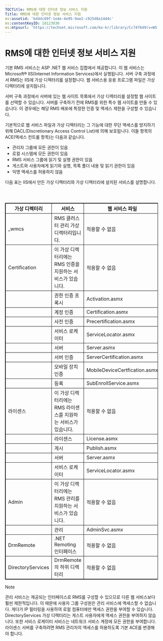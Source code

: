 ```yaml
---
TOCTitle: RMS에 대한 인터넷 정보 서비스 지원
Title: RMS에 대한 인터넷 정보 서비스 지원
ms:assetid: 'bd4dc69f-1e4e-4e95-9ae2-c925d8a14d4c'
ms:contentKeyID: 18123030
ms:mtpsurl: 'https://technet.microsoft.com/ko-kr/library/Cc747649(v=WS.10)'
---
```


RMS에 대한 인터넷 정보 서비스 지원
==================================

기본 RMS 서비스는 ASP .NET 웹 서비스 집합에서 제공합니다. 이 웹 서비스는 Microsoft® IIS(Internet Information Services)에서 실행됩니다. 서버 구축 과정에서 RMS는 IIS에 가상 디렉터리를 설정합니다. 웹 서비스용 응용 프로그램 파일은 가상 디렉터리에 설치됩니다.

서버 구축 과정에서 서버에 있는 웹 사이트 목록에서 가상 디렉터리를 설정할 웹 사이트를 선택할 수 있습니다. 서버를 구축하기 전에 RMS를 위한 특수 웹 사이트를 만들 수 있습니다. 이 경우에는 해당 RMS 배포에 특정한 인증 및 액세스 제한을 구성할 수 있습니다.

기본적으로 웹 서비스 파일과 가상 디렉터리는 그 기능에 대한 무단 액세스를 방지하기 위해 DACL(Discretionary Access Control List)에 의해 보호됩니다. 이들 항목의 ACE(액세스 컨트롤 항목)는 다음과 같습니다.

-   관리자 그룹에 모든 권한이 있음
-   로컬 시스템에 모든 권한이 있음
-   RMS 서비스 그룹에 읽기 및 실행 권한이 있음
-   게스트와 사용자에게 읽기와 실행, 목록 폴더 내용 및 읽기 권한이 있음
-   익명 액세스를 허용하지 않음

다음 표는 IIS에서 만든 가상 디렉터리와 가상 디렉터리에 설치된 서비스를 설명합니다.

###  

 
<table style="border:1px solid black;">
<colgroup>
<col width="33%" />
<col width="33%" />
<col width="33%" />
</colgroup>
<thead>
<tr class="header">
<th style="border:1px solid black;" >가상 디렉터리</th>
<th style="border:1px solid black;" >서비스</th>
<th style="border:1px solid black;" >웹 서비스 파일</th>
</tr>
</thead>
<tbody>
<tr class="odd">
<td style="border:1px solid black;">_wmcs</td>
<td style="border:1px solid black;">RMS 클러스터 관리 가상 디렉터리입니다.</td>
<td style="border:1px solid black;">적용할 수 없음</td>
</tr>
<tr class="even">
<td style="border:1px solid black;">Certification</td>
<td style="border:1px solid black;">이 가상 디렉터리에는 RMS 인증을 지원하는 서비스가 있습니다.</td>
<td style="border:1px solid black;">적용할 수 없음</td>
</tr>
<tr class="odd">
<td style="border:1px solid black;"> </td>
<td style="border:1px solid black;">권한 인증 프록시</td>
<td style="border:1px solid black;">Activation.asmx</td>
</tr>
<tr class="even">
<td style="border:1px solid black;"> </td>
<td style="border:1px solid black;">계정 인증</td>
<td style="border:1px solid black;">Certification.asmx</td>
</tr>
<tr class="odd">
<td style="border:1px solid black;"> </td>
<td style="border:1px solid black;">사전 인증</td>
<td style="border:1px solid black;">Precertification.asmx</td>
</tr>
<tr class="even">
<td style="border:1px solid black;"> </td>
<td style="border:1px solid black;">서비스 로케이터</td>
<td style="border:1px solid black;">ServiceLocator.asmx</td>
</tr>
<tr class="odd">
<td style="border:1px solid black;"> </td>
<td style="border:1px solid black;">서버</td>
<td style="border:1px solid black;">Server.asmx</td>
</tr>
<tr class="even">
<td style="border:1px solid black;"> </td>
<td style="border:1px solid black;">서버 인증</td>
<td style="border:1px solid black;">ServerCertification.asmx</td>
</tr>
<tr class="odd">
<td style="border:1px solid black;"> </td>
<td style="border:1px solid black;">모바일 장치 인증</td>
<td style="border:1px solid black;">MobileDeviceCertfication.asmx</td>
</tr>
<tr class="even">
<td style="border:1px solid black;"> </td>
<td style="border:1px solid black;">등록</td>
<td style="border:1px solid black;">SubEnrollService.asmx</td>
</tr>
<tr class="odd">
<td style="border:1px solid black;">라이센스</td>
<td style="border:1px solid black;">이 가상 디렉터리에는 RMS 라이센스를 지원하는 서비스가 있습니다.</td>
<td style="border:1px solid black;">적용할 수 없음</td>
</tr>
<tr class="even">
<td style="border:1px solid black;"> </td>
<td style="border:1px solid black;">라이센스</td>
<td style="border:1px solid black;">License.asmx</td>
</tr>
<tr class="odd">
<td style="border:1px solid black;"> </td>
<td style="border:1px solid black;">게시</td>
<td style="border:1px solid black;">Publish.asmx</td>
</tr>
<tr class="even">
<td style="border:1px solid black;"> </td>
<td style="border:1px solid black;">서버</td>
<td style="border:1px solid black;">Server.asmx</td>
</tr>
<tr class="odd">
<td style="border:1px solid black;"> </td>
<td style="border:1px solid black;">서비스 로케이터</td>
<td style="border:1px solid black;">ServiceLocator.asmx</td>
</tr>
<tr class="even">
<td style="border:1px solid black;">Admin</td>
<td style="border:1px solid black;">이 가상 디렉터리에는 RMS 관리를 지원하는 서비스가 있습니다.</td>
<td style="border:1px solid black;">적용할 수 없음</td>
</tr>
<tr class="odd">
<td style="border:1px solid black;"> </td>
<td style="border:1px solid black;">관리</td>
<td style="border:1px solid black;">AdminSvc.asmx</td>
</tr>
<tr class="even">
<td style="border:1px solid black;">DrmRemote</td>
<td style="border:1px solid black;">.NET Remoting 인터페이스</td>
<td style="border:1px solid black;">적용할 수 없음</td>
</tr>
<tr class="odd">
<td style="border:1px solid black;">DirectoryServices</td>
<td style="border:1px solid black;">DrmRemote의 하위 디렉터리</td>
<td style="border:1px solid black;">적용할 수 없음</td>
</tr>
</tbody>
</table>
  
> [!NOTE]  
> 관리 서비스는 제공되는 인터페이스로 RMS를 구성할 수 있으므로 다른 웹 서비스보다 훨씬 제한적입니다. 이 때문에 사용자 그룹 구성원은 관리 서비스에 액세스할 수 없습니다. 게다가 IP 필터링을 사용하여 로컬 컴퓨터에만 액세스 권한을 부여할 수 있습니다. DirectoryServices 가상 디렉터리는 게스트 사용자에게 액세스 권한을 부여하지 않습니다. 또한 서비스 로케이터 서비스는 네트워크 서비스 계정에 모든 권한을 부여합니다. 라이센스 서버를 구축하려면 RMS 관리자의 액세스를 허용하도록 기본 ACE를 변경해야 합니다.
